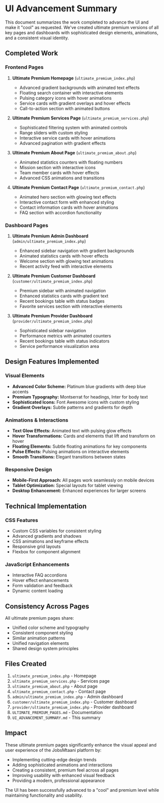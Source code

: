 # UI Advancement Summary

This document summarizes the work completed to advance the UI and make it "cool" as requested. We've created ultimate premium versions of all key pages and dashboards with sophisticated design elements, animations, and a consistent visual identity.

## Completed Work

### Frontend Pages
1. **Ultimate Premium Homepage** (`ultimate_premium_index.php`)
   - Advanced gradient backgrounds with animated text effects
   - Floating search container with interactive elements
   - Pulsing category icons with hover animations
   - Service cards with gradient overlays and hover effects
   - Call-to-action section with animated buttons

2. **Ultimate Premium Services Page** (`ultimate_premium_services.php`)
   - Sophisticated filtering system with animated controls
   - Range sliders with custom styling
   - Interactive service cards with hover animations
   - Advanced pagination with gradient effects

3. **Ultimate Premium About Page** (`ultimate_premium_about.php`)
   - Animated statistics counters with floating numbers
   - Mission section with interactive icons
   - Team member cards with hover effects
   - Advanced CSS animations and transitions

4. **Ultimate Premium Contact Page** (`ultimate_premium_contact.php`)
   - Animated hero section with glowing text effects
   - Interactive contact form with enhanced styling
   - Contact information cards with hover animations
   - FAQ section with accordion functionality

### Dashboard Pages
1. **Ultimate Premium Admin Dashboard** (`admin/ultimate_premium_index.php`)
   - Enhanced sidebar navigation with gradient backgrounds
   - Animated statistics cards with hover effects
   - Welcome section with glowing text animations
   - Recent activity feed with interactive elements

2. **Ultimate Premium Customer Dashboard** (`customer/ultimate_premium_index.php`)
   - Premium sidebar with animated navigation
   - Enhanced statistics cards with gradient text
   - Recent bookings table with status badges
   - Favorite services section with interactive elements

3. **Ultimate Premium Provider Dashboard** (`provider/ultimate_premium_index.php`)
   - Sophisticated sidebar navigation
   - Performance metrics with animated counters
   - Recent bookings table with status indicators
   - Service performance visualization area

## Design Features Implemented

### Visual Elements
- **Advanced Color Scheme:** Platinum blue gradients with deep blue accents
- **Premium Typography:** Montserrat for headings, Inter for body text
- **Sophisticated Icons:** Font Awesome icons with custom styling
- **Gradient Overlays:** Subtle patterns and gradients for depth

### Animations & Interactions
- **Text Glow Effects:** Animated text with pulsing glow effects
- **Hover Transformations:** Cards and elements that lift and transform on hover
- **Floating Elements:** Subtle floating animations for key components
- **Pulse Effects:** Pulsing animations on interactive elements
- **Smooth Transitions:** Elegant transitions between states

### Responsive Design
- **Mobile-First Approach:** All pages work seamlessly on mobile devices
- **Tablet Optimization:** Special layouts for tablet viewing
- **Desktop Enhancement:** Enhanced experiences for larger screens

## Technical Implementation

### CSS Features
- Custom CSS variables for consistent styling
- Advanced gradients and shadows
- CSS animations and keyframe effects
- Responsive grid layouts
- Flexbox for component alignment

### JavaScript Enhancements
- Interactive FAQ accordions
- Hover effect enhancements
- Form validation and feedback
- Dynamic content loading

## Consistency Across Pages

All ultimate premium pages share:
- Unified color scheme and typography
- Consistent component styling
- Similar animation patterns
- Unified navigation elements
- Shared design system principles

## Files Created

1. `ultimate_premium_index.php` - Homepage
2. `ultimate_premium_services.php` - Services page
3. `ultimate_premium_about.php` - About page
4. `ultimate_premium_contact.php` - Contact page
5. `admin/ultimate_premium_index.php` - Admin dashboard
6. `customer/ultimate_premium_index.php` - Customer dashboard
7. `provider/ultimate_premium_index.php` - Provider dashboard
8. `ULTIMATE_PREMIUM_PAGES.md` - Documentation
9. `UI_ADVANCEMENT_SUMMARY.md` - This summary

## Impact

These ultimate premium pages significantly enhance the visual appeal and user experience of the JobsMtaani platform by:
- Implementing cutting-edge design trends
- Adding sophisticated animations and interactions
- Creating a consistent, premium feel across all pages
- Improving usability with enhanced visual feedback
- Providing a modern, professional appearance

The UI has been successfully advanced to a "cool" and premium level while maintaining functionality and usability.